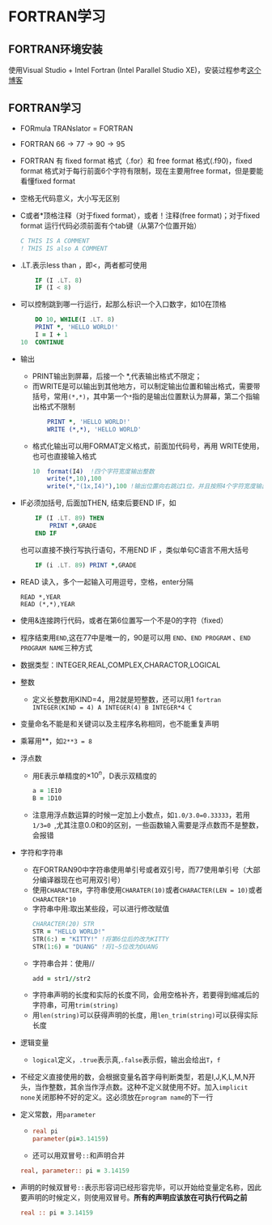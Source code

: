 # FORTRAN学习


## FORTRAN环境安装
使用Visual Studio + Intel Fortran (Intel Parallel Studio XE)，安装过程参考[这个博客](https://blog.csdn.net/Mr_JjPolarBear/article/details/89449667)

## FORTRAN学习
* FORmula TRANslator = FORTRAN
* FORTRAN $66\to77\to 90\to 95$
* FORTRAN 有 fixed format 格式（.for）和 free format 格式(.f90)，fixed format 格式对于每行前面6个字符有限制，现在主要用free format，但是要能看懂fixed format
* 空格无代码意义，大小写无区别
* C或者*顶格注释（对于fixed format），或者！注释(free format)；对于fixed format 运行代码必须前面有个tab键（从第7个位置开始）
    ```fortran
    C THIS IS A COMMENT
    ! THIS IS also A COMMENT
    ```
* .LT.表示less than ，即<，两者都可使用
    ```fortran
        IF (I .LT. 8)
        IF (I < 8)
    ```
* 可以控制跳到哪一行运行，起那么标识一个入口数字，如10在顶格
    ```fortran
        DO 10, WHILE(I .LT. 8)
        PRINT *, 'HELLO WORLD!'
        I = I + 1
    10  CONTINUE
    ```
* 输出
  * PRINT输出到屏幕，后接一个 *,代表输出格式不限定；
  * 而WRITE是可以输出到其他地方，可以制定输出位置和输出格式，需要带括号，常用``(*,*)``，其中第一个``*``指的是输出位置默认为屏幕，第二个指输出格式不限制
    ```fortran
        PRINT *, 'HELLO WORLD!'
        WRITE (*,*), 'HELLO WORLD'
    ```
  * 格式化输出可以用FORMAT定义格式，前面加代码号，再用 WRITE使用，也可也直接输入格式
    ```fortran
    10  format(I4)  !四个字符宽度输出整数
        write(*,10),100
        write(*,"(1x,I4)"),100 !输出位置向右跳过1位，并且按照4个字符宽度输出整数
    ```
* IF必须加括号, 后面加THEN, 结束后要END IF，如
    ```fortran
        IF (I .LT. 89) THEN
            PRINT *,GRADE
        END IF
    ```
    也可以直接不换行写执行语句，不用END IF ，类似单句C语言不用大括号
    ```fortran
        IF (i .LT. 89) PRINT *,GRADE
    ```
* READ 读入，多个一起输入可用逗号，空格，enter分隔
    ```FORTRAN
    READ *,YEAR
    READ (*,*),YEAR
    ```

* 使用&连接跨行代码，或者在第6位置写一个不是0的字符（fixed）

* 程序结束用``END``,这在77中是唯一的，90是可以用 ``END``、``END PROGRAM`` 、``END PROGRAM NAME``三种方式
* 数据类型：INTEGER,REAL,COMPLEX,CHARACTOR,LOGICAL
* 整数
  * 定义长整数用KIND=4，用2就是短整数，还可以用1
        ```fortran
        INTEGER(KIND = 4) A
        INTEGER(4) B
        INTEGER*4 C
        ```
* 变量命名不能是和关键词以及主程序名称相同，也不能重复声明
* 乘幂用**，如``2**3 = 8``
* 浮点数
  * 用E表示单精度的$\times 10^n$，D表示双精度的
    ```fortran
    a = 1E10
    B = 1D10
    ```
  * 注意用浮点数运算的时候一定加上小数点，如``1.0/3.0=0.33333``，若用``1/3=0 ``,尤其注意0.0和0的区别，一些函数输入需要是浮点数而不是整数，会报错
* 字符和字符串
  * 在FORTRAN90中字符串使用单引号或者双引号，而77使用单引号（大部分编译器现在也可用双引号）
  * 使用``CHARACTER``，字符串使用``CHARATER(10)``或者``CHARACTER(LEN = 10)``或者``CHARACTER*10``
  * 字符串中用:取出某些段，可以进行修改赋值
    ```fortran
    CHARACTER(20) STR
    STR = "HELLO WORLD!"
    STR(6:) = "KITTY!" !将第6位后的改为KITTY
    STR(1:6) = "DUANG" !将1~5位改为DUANG
    ```
  * 字符串合并：使用//
    ```fortran
    add = str1//str2
    ```
  * 字符串声明的长度和实际的长度不同，会用空格补齐，若要得到缩减后的字符串，可用``trim(string)``
  * 用``len(string)``可以获得声明的长度，用``len_trim(string)``可以获得实际长度
* 逻辑变量
  * ``logical``定义，``.true``表示真,``.false``表示假，输出会给出``T``，``f``
* 不经定义直接使用的数，会根据变量名首字母判断类型，若是I,J,K,L,M,N开头，当作整数，其余当作浮点数。这种不定义就使用不好。加入``implicit none``关闭那种不好的定义。这必须放在``program name``的下一行
* 定义常数，用``parameter``
  * ```fortran
    real pi
    parameter(pi=3.14159)
    ```
  * 还可以用双冒号``::``和声明合并
  ```fortran
  real, parameter:: pi = 3.14159
  ```
* 声明的时候双冒号``::``表示形容词已经形容完毕，可以开始给变量定名称，因此要声明的时候定义，则使用双冒号。**所有的声明应该放在可执行代码之前**
  ```fortran
  real :: pi = 3.14159
  ```
